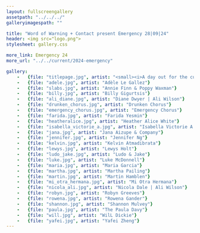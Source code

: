 ```yaml
---
layout: fullscreengallery
assetpath: "../../../"
galleryimagespath: ""

title: "Word of Warning + Contact present Emergency 28|09|24"
header: <img src="logo.png">
stylesheet: gallery.css

more_link: Emergency 24
more_url: "../../current/2024-emergency"

gallery:
    -   {file: "titlepage.jpg", artist: "<small><i>A day out for the curious at Contact, Sat 28 Sep 2024</i></small> · Riley Hamshaw-Mills"}
    -   {file: "adele.jpg", artist: "Adèle Le Gallez"}
    -   {file: "slabs.jpg", artist: "Annie Finn & Poppy Waxman"}
    -   {file: "billy.jpg", artist: "Billy Gigurtsis"}
    -   {file: "ali_diane.jpg", artist: "Diane Dwyer | Ali Wilson"} 
    -   {file: "drunken_chorus.jpg", artist: "Drunken Chorus"}
    -   {file: "emergency_chorus.jpg", artist: "Emergency Chorus"} 
    -   {file: "farida.jpg", artist: "Farida Yesmin"}
    -   {file: "heatheralice.jpg", artist: "Heather Alice White"}
    -   {file: "isabella_victorie_a.jpg", artist: "Isabella Victorie A."}
    -   {file: "jana.jpg", artist: "Jana Aizupe & Company"}
    -   {file: "jennifer.jpg", artist: "Jennifer Ng"}
    -   {file: "kelvin.jpg", artist: "Kelvin Atmadibrata"}
    -   {file: "lewys.jpg", artist: "Lewys Holt"}
    -   {file: "ludo_jake.jpg", artist: "Ludo & Jake"}
    -   {file: "luke.jpg", artist: "Luke McDonnell"}
    -   {file: "maria.jpg", artist: "Maria Garcia"}
    -   {file: "martha.jpg", artist: "Martha Pailing"}
    -   {file: "martin.jpg", artist: "Martin Hamblen"}
    -   {file: "mi_otra_hermana.jpg", artist: "Mi Otra Hermana"}
    -   {file: "nicola_ali.jpg", artist: "Nicola Dale | Ali Wilson"}
    -   {file: "robyn.jpg", artist: "Robyn Greeves"}
    -   {file: "rowena.jpg", artist: "Rowena Gander"}
    -   {file: "shannon.jpg", artist: "Shannon Mulvey"}
    -   {file: "paula.jpg", artist: "The Paula Davy"}
    -   {file: "will.jpg", artist: "WilL Dickie"} 
    -   {file: "yafei.jpg", artist: "Yafei Zheng"}
---
```


